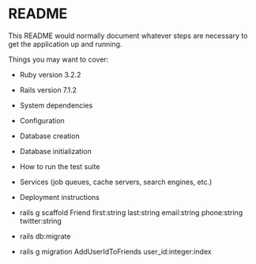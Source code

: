 # README

This README would normally document whatever steps are necessary to get the
application up and running.

Things you may want to cover:

- Ruby version 3.2.2

- Rails version 7.1.2

- System dependencies

- Configuration

- Database creation

- Database initialization

- How to run the test suite

- Services (job queues, cache servers, search engines, etc.)

- Deployment instructions

- rails g scaffold Friend first:string last:string email:string phone:string twitter:string

- rails db:migrate

- rails g migration AddUserIdToFriends user_id:integer:index
